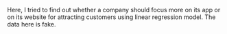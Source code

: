  Here, I tried to find out  whether a company should focus more on its app or on its website for attracting customers using linear regression model. The data here is fake. 
